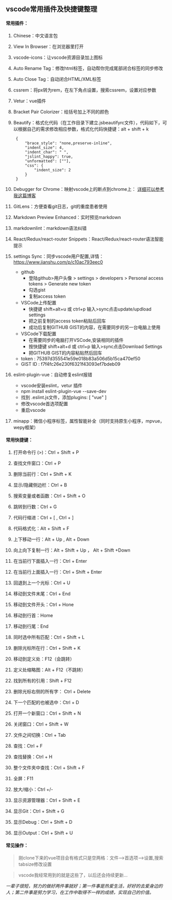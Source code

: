 ## vscode常用插件及快捷键整理

#### 常用插件：

1. Chinese：中文语言包
2. View In Browser：在浏览器里打开
3. vscode-icons：让vscode资源目录加上图标
4. Auto Rename Tag：修改html标签，自动帮你完成尾部闭合标签的同步修改
5. Auto Close Tag：自动闭合HTML/XML标签
6. cssrem：将px转为rem，在左下角点设置，搜索cssrem，设置对应参数
7. Vetur：vue插件
8. Bracket Pair Colorizer：给括号加上不同的颜色
9. Beautify：格式化代码（在工作目录下建立.jsbeautifyrc文件），代码如下，可以根据自己的需求修改相应参数，格式化代码快捷键：alt + shift + k

        {
            "brace_style": "none,preserve-inline",
            "indent_size": 4,
            "indent_char": " ",
            "jslint_happy": true,
            "unformatted": [""],
            "css": {
                "indent_size": 2
            }
        }
10. Debugger for Chrome：映射vscode上的断点到chrome上：
[详细可以参考我这篇博客](https://blog.csdn.net/guxingsheng/article/details/84203431 "
VSCode配置 Debugger for Chrome插件")
11. GitLens：方便查看git日志，git的重度患者使用
12. Markdown Preview Enhanced：实时预览markdown
13. markdownlint：markdown语法纠错
14. React/Redux/react-router Snippets：React/Redux/react-router语法智能提示
15. settings Sync：同步vscode用户配置,详情：https://www.jianshu.com/p/c10ac793eec0
    * github
        * 登陆github>用户头像 > settings > developers > Personal access tokens > Generate new token
        * 勾选gist
        * 复制access token
    * VSCode上传配置
        * 快捷键 shift+alt+u 或 ctrl+p 输入>sync点击update/updload settings
        * 把之前复制的access token粘贴后回车
        * 成功后复制GITHUB GIST的内容，在需要同步的另一台电脑上使用
    * VSCode下载配置
        * 在需要同步的电脑打开VSCode,安装相同的插件
        * 按快捷键 shift+alt+d 或 ctrl+p 输入>sync点击Download Settings
        * 把GITHUB GIST的内容粘贴然后回车
    * token : 75397d355541e59e018b83a506d5b15ca470ef50
    * GIST ID : f7f4fc26e230f6321f43093ef7bdeb09
16. eslint-plugin-vue：自动修复eslint报错
    * vscode安装eslint，vetur 插件
    * npm install eslint-plugin-vue --save-dev
    * 找到 .eslint.js文件，添加plugins: [ "vue" ]
    * 修改vscode首选项配置
    * 重启vscode
17. minapp：微信小程序标签，属性智能补全（同时支持原生小程序，mpvue，wepy框架）

#### 常用快捷键：

1. 打开命令行 (>)：Ctrl + Shift + P
2. 查找文件窗口：Ctrl + P
3. 删除当前行：Ctrl + Shift + K
4. 显示/隐藏侧边栏：Ctrl + B
5. 搜索变量或者函数：Ctrl + Shift + O
6. 跳转到行数：Ctrl + G
7. 代码行缩进：Ctrl + [ ,  Ctrl + ]
8. 代码格式化：Alt + Shift + F
9. 上下移动一行：Alt + Up , Alt + Down
10. 向上向下复制一行：Alt + Shift + Up ， Alt + Shift +Down
11. 在当前行下面插入一行：Ctrl + Enter
12. 在当前行上面插入一行：Ctrl + Shift + Enter
13. 回退到上一个光标：Ctrl + U
14. 移动到文件末尾：Ctrl + End
15. 移动到文件开头：Ctrl + Hone
16. 移动到行首：Home
17. 移动到行尾：End
18. 同时选中所有匹配：Ctrl + Shift + L
19. 删除光标所在行：Ctrl + Shift + K
20. 移动到定义处：F12（会跳转）
21. 定义处缩略图：Alt + F12（不跳转）
22. 找到所有的引用：Shift + F12
23. 删除光标右侧的所有字： Ctrl + Delete
24. 下一个匹配的也被选中：Ctrl + D
25. 打开一个新窗口：Ctrl + Shift + N
26. 关闭窗口：Ctrl + Shift + W
27. 文件之间切换：Ctrl + Tab
28. 查找：Ctrl + F
29. 查找替换：Ctrl + H
30. 整个文件夹中查找：Ctrl + Shift + F
31. 全屏：F11
32. 放大/缩小：Ctrl +/-
33. 显示资源管理器：Ctrl + Shift + E

34. 显示Git：Ctrl + Shift + G
35. 显示Debug：Ctrl + Shift + D
36. 显示Output：Ctrl + Shift + U

#### 常见操作：
> 刚clone下来的vue项目会有格式只是空两格：文件-->首选项-->设置,搜索tabsize修改设置

> vscode我经常用到的就是这些了，以后还会持续更新...

*一辈子很短，努力的做好两件事就好；第一件事是热爱生活，好好的去爱身边的人；第二件事是努力学习，在工作中取得不一样的成绩，实现自己的价值。*